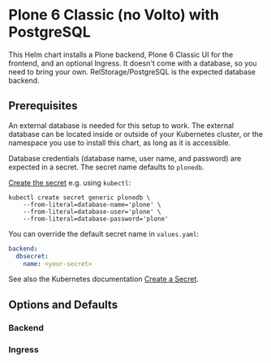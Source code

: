 # Plone 6 Classic (no Volto) with PostgreSQL

This Helm chart installs a Plone backend, Plone 6 Classic UI for the frontend, and an optional Ingress.
It doesn't come with a database, so you need to bring your own.
RelStorage/PostgreSQL is the expected database backend.

## Prerequisites

An external database is needed for this setup to work.
The external database can be located inside or outside of your Kubernetes cluster, or the namespace you use to install this chart, as long as it is accessible.

Database credentials (database name, user name, and password) are expected in a secret.
The secret name defaults to `plonedb`.

[Create the secret](https://kubernetes.io/docs/tasks/configmap-secret/managing-secret-using-kubectl/#create-a-secret) e.g. using `kubectl`:

```shell
kubectl create secret generic plonedb \
    --from-literal=database-name='plone' \
    --from-literal=database-user='plone' \
    --from-literal=database-password='plone'
```

You can override the default secret name in `values.yaml`:

```yaml
backend:
  dbsecret:
    name: <your-secret>
```

See also the Kubernetes documentation [Create a Secret](https://kubernetes.io/docs/tasks/configmap-secret/managing-secret-using-kubectl/#create-a-secret).

## Options and Defaults

### Backend

### Ingress
